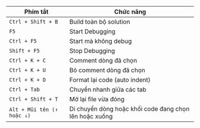 | Phím tắt| Chức năng|
| - | - |
| `Ctrl + Shift + B`| Build toàn bộ solution |
| `F5`| Start Debugging|
| `Ctrl + F5`| Start mà không debug|
| `Shift + F5`| Stop Debugging|
| `Ctrl + K + C` | Comment dòng đã chọn|
| `Ctrl + K + U` | Bỏ comment dòng đã chọn|
| `Ctrl + K + D` | Format lại code (auto indent)|
| `Ctrl + Tab`| Chuyển nhanh giữa các tab|
| `Ctrl + Shift + T` | Mở lại file vừa đóng|
| `Alt + Mũi tên (↑ hoặc ↓)` | Di chuyển dòng hoặc khối code đang chọn lên hoặc xuống|
